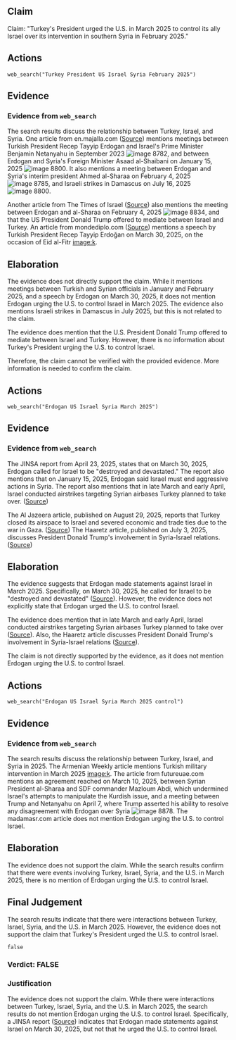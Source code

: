 ## Claim
Claim: "Turkey's President urged the U.S. in March 2025 to control its ally Israel over its intervention in southern Syria in February 2025."

## Actions
```
web_search("Turkey President US Israel Syria February 2025")
```

## Evidence
### Evidence from `web_search`
The search results discuss the relationship between Turkey, Israel, and Syria. One article from en.majalla.com ([Source](https://en.majalla.com/node/326812/politics/israel-and-t%C3%BCrkiye-must-clarify-their-red-lines-syria)) mentions meetings between Turkish President Recep Tayyip Erdogan and Israel's Prime Minister Benjamin Netanyahu in September 2023 ![image 8782](media/2025-08-30_00-10-1756512617-679263.jpg), and between Erdogan and Syria's Foreign Minister Asaad al-Shaibani on January 15, 2025 ![image 8800](media/2025-08-30_00-10-1756512626-247840.jpg). It also mentions a meeting between Erdogan and Syria's interim president Ahmed al-Sharaa on February 4, 2025 ![image 8785](media/2025-08-30_00-10-1756512619-013750.jpg), and Israeli strikes in Damascus on July 16, 2025 ![image 8800](media/2025-08-30_00-10-1756512626-247840.jpg).

Another article from The Times of Israel ([Source](https://www.timesofisrael.com/israel-confirms-talks-with-turkey-on-syria-aimed-at-preserving-security-stability/)) also mentions the meeting between Erdogan and al-Sharaa on February 4, 2025 ![image 8834](media/2025-08-30_00-10-1756512637-713295.jpg), and that the US President Donald Trump offered to mediate between Israel and Turkey. An article from mondediplo.com ([Source](https://mondediplo.com/2025/05/02turkey)) mentions a speech by Turkish President Recep Tayyip Erdoğan on March 30, 2025, on the occasion of Eid al-Fitr <image:k>.


## Elaboration
The evidence does not directly support the claim. While it mentions meetings between Turkish and Syrian officials in January and February 2025, and a speech by Erdogan on March 30, 2025, it does not mention Erdogan urging the U.S. to control Israel in March 2025. The evidence also mentions Israeli strikes in Damascus in July 2025, but this is not related to the claim.

The evidence does mention that the U.S. President Donald Trump offered to mediate between Israel and Turkey. However, there is no information about Turkey's President urging the U.S. to control Israel.

Therefore, the claim cannot be verified with the provided evidence. More information is needed to confirm the claim.


## Actions
```
web_search("Erdogan US Israel Syria March 2025")
```

## Evidence
### Evidence from `web_search`
The JINSA report from April 23, 2025, states that on March 30, 2025, Erdogan called for Israel to be "destroyed and devastated." The report also mentions that on January 15, 2025, Erdogan said Israel must end aggressive actions in Syria. The report also mentions that in late March and early April, Israel conducted airstrikes targeting Syrian airbases Turkey planned to take over. ([Source](https://jinsa.org/wp-content/uploads/2025/04/Erdogan-Israels-Destruction-2025.pdf))

The Al Jazeera article, published on August 29, 2025, reports that Turkey closed its airspace to Israel and severed economic and trade ties due to the war in Gaza. ([Source](https://www.aljazeera.com/news/2025/8/29/turkiye-closes-airspace-to-israel-entirely-cutting-ties-over-gaza-war)) The Haaretz article, published on July 3, 2025, discusses President Donald Trump's involvement in Syria-Israel relations. ([Source](https://www.haaretz.com/israel-news/2025-07-03/ty-article/.premium/as-trump-pushes-syria-toward-israel-erdogan-asks-whats-in-it-for-him/00000197-cf3b-d083-a3b7-ff7bda9e0000))


## Elaboration
The evidence suggests that Erdogan made statements against Israel in March 2025. Specifically, on March 30, 2025, he called for Israel to be "destroyed and devastated" ([Source](https://jinsa.org/wp-content/uploads/2025/04/Erdogan-Israels-Destruction-2025.pdf)). However, the evidence does not explicitly state that Erdogan urged the U.S. to control Israel.

The evidence does mention that in late March and early April, Israel conducted airstrikes targeting Syrian airbases Turkey planned to take over ([Source](https://jinsa.org/wp-content/uploads/2025/04/Erdogan-Israels-Destruction-2025.pdf)). Also, the Haaretz article discusses President Donald Trump's involvement in Syria-Israel relations ([Source](https://www.haaretz.com/israel-news/2025-07-03/ty-article/.premium/as-trump-pushes-syria-toward-israel-erdogan-asks-whats-in-it-for-him/00000197-cf3b-d083-a3b7-ff7bda9e0000)).

The claim is not directly supported by the evidence, as it does not mention Erdogan urging the U.S. to control Israel.


## Actions
```
web_search("Erdogan US Israel Syria March 2025 control")
```

## Evidence
### Evidence from `web_search`
The search results discuss the relationship between Turkey, Israel, and Syria in 2025. The Armenian Weekly article mentions Turkish military intervention in March 2025 <image:k>. The article from futureuae.com mentions an agreement reached on March 10, 2025, between Syrian President al-Sharaa and SDF commander Mazloum Abdi, which undermined Israel's attempts to manipulate the Kurdish issue, and a meeting between Trump and Netanyahu on April 7, where Trump asserted his ability to resolve any disagreement with Erdogan over Syria ![image 8878](media/2025-08-30_00-12-1756512736-977743.jpg). The madamasr.com article does not mention Erdogan urging the U.S. to control Israel.


## Elaboration
The evidence does not support the claim. While the search results confirm that there were events involving Turkey, Israel, Syria, and the U.S. in March 2025, there is no mention of Erdogan urging the U.S. to control Israel.


## Final Judgement
The search results indicate that there were interactions between Turkey, Israel, Syria, and the U.S. in March 2025. However, the evidence does not support the claim that Turkey's President urged the U.S. to control Israel.

`false`

### Verdict: FALSE

### Justification
The evidence does not support the claim. While there were interactions between Turkey, Israel, Syria, and the U.S. in March 2025, the search results do not mention Erdogan urging the U.S. to control Israel. Specifically, a JINSA report ([Source](https://jinsa.org/wp-content/uploads/2025/04/Erdogan-Israels-Destruction-2025.pdf)) indicates that Erdogan made statements against Israel on March 30, 2025, but not that he urged the U.S. to control Israel.
